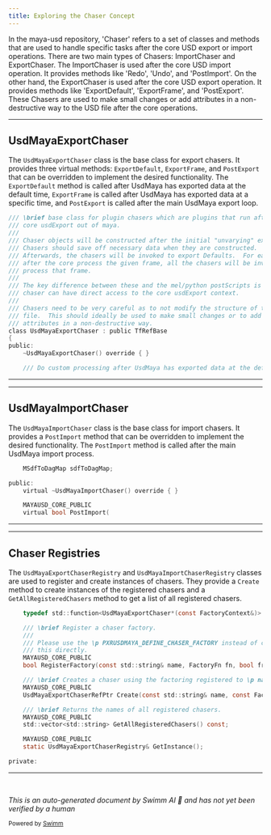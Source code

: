 ```yaml
---
title: Exploring the Chaser Concept
---
```

In the maya-usd repository, 'Chaser' refers to a set of classes and methods that are used to handle specific tasks after the core USD export or import operations. There are two main types of Chasers: ImportChaser and ExportChaser. The ImportChaser is used after the core USD import operation. It provides methods like 'Redo', 'Undo', and 'PostImport'. On the other hand, the ExportChaser is used after the core USD export operation. It provides methods like 'ExportDefault', 'ExportFrame', and 'PostExport'. These Chasers are used to make small changes or add attributes in a non-destructive way to the USD file after the core operations.

<SwmSnippet path="/lib/mayaUsd/fileio/chaser/exportChaser.h" line="30">

---

## UsdMayaExportChaser

The `UsdMayaExportChaser` class is the base class for export chasers. It provides three virtual methods: `ExportDefault`, `ExportFrame`, and `PostExport` that can be overridden to implement the desired functionality. The `ExportDefault` method is called after UsdMaya has exported data at the default time, `ExportFrame` is called after UsdMaya has exported data at a specific time, and `PostExport` is called after the main UsdMaya export loop.

```c
/// \brief base class for plugin chasers which are plugins that run after the
/// core usdExport out of maya.
///
/// Chaser objects will be constructed after the initial "unvarying" export.
/// Chasers should save off necessary data when they are constructed.
/// Afterwards, the chasers will be invoked to export Defaults.  For each frame,
/// after the core process the given frame, all the chasers will be invoked to
/// process that frame.
///
/// The key difference between these and the mel/python postScripts is that a
/// chaser can have direct access to the core usdExport context.
///
/// Chasers need to be very careful as to not modify the structure of the usd
/// file.  This should ideally be used to make small changes or to add
/// attributes in a non-destructive way.
class UsdMayaExportChaser : public TfRefBase
{
public:
    ~UsdMayaExportChaser() override { }

    /// Do custom processing after UsdMaya has exported data at the default
```

---

</SwmSnippet>

<SwmSnippet path="/lib/mayaUsd/fileio/chaser/importChaser.h" line="51">

---

## UsdMayaImportChaser

The `UsdMayaImportChaser` class is the base class for import chasers. It provides a `PostImport` method that can be overridden to implement the desired functionality. The `PostImport` method is called after the main UsdMaya import process.

```c
    MSdfToDagMap sdfToDagMap;

public:
    virtual ~UsdMayaImportChaser() override { }

    MAYAUSD_CORE_PUBLIC
    virtual bool PostImport(
```

---

</SwmSnippet>

<SwmSnippet path="/lib/mayaUsd/fileio/chaser/exportChaserRegistry.h" line="92">

---

## Chaser Registries

The `UsdMayaExportChaserRegistry` and `UsdMayaImportChaserRegistry` classes are used to register and create instances of chasers. They provide a `Create` method to create instances of the registered chasers and a `GetAllRegisteredChasers` method to get a list of all registered chasers.

```c
    typedef std::function<UsdMayaExportChaser*(const FactoryContext&)> FactoryFn;

    /// \brief Register a chaser factory.
    ///
    /// Please use the \p PXRUSDMAYA_DEFINE_CHASER_FACTORY instead of calling
    /// this directly.
    MAYAUSD_CORE_PUBLIC
    bool RegisterFactory(const std::string& name, FactoryFn fn, bool fromPython = false);

    /// \brief Creates a chaser using the factoring registered to \p name.
    MAYAUSD_CORE_PUBLIC
    UsdMayaExportChaserRefPtr Create(const std::string& name, const FactoryContext& context) const;

    /// \brief Returns the names of all registered chasers.
    MAYAUSD_CORE_PUBLIC
    std::vector<std::string> GetAllRegisteredChasers() const;

    MAYAUSD_CORE_PUBLIC
    static UsdMayaExportChaserRegistry& GetInstance();

private:
```

---

</SwmSnippet>

&nbsp;

*This is an auto-generated document by Swimm AI 🌊 and has not yet been verified by a human*

<SwmMeta version="3.0.0" repo-id="Z2l0aHViJTNBJTNBbWF5YS11c2QlM0ElM0FnaWxhZG5hdm90" repo-name="maya-usd" doc-type="overview"><sup>Powered by [Swimm](/)</sup></SwmMeta>
